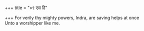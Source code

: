 +++
title = "०९ एवा हि"

+++
For verily thy mighty powers, Indra, are saving helps at once  
     Unto a worshipper like me.